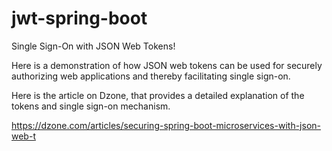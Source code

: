 # jwt-spring-boot
Single Sign-On with JSON Web Tokens!

Here is a demonstration of how JSON web tokens can be used for securely authorizing web applications and thereby facilitating single sign-on.

Here is the article on Dzone, that provides a detailed explanation of the tokens and single sign-on mechanism.

https://dzone.com/articles/securing-spring-boot-microservices-with-json-web-t


